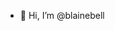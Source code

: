 - 👋 Hi, I’m @blainebell

<!---
blainebell/blainebell is a ✨ special ✨ repository because its `README.md` (this file) appears on your GitHub profile.
You can click the Preview link to take a look at your changes.
--->
